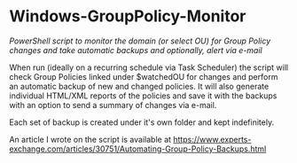 # Windows-GroupPolicy-Monitor
*PowerShell script to monitor the domain (or select OU) for Group Policy changes and take automatic backups and optionally, alert via e-mail*

When run (ideally on a recurring schedule via Task Scheduler) the script will check Group Policies linked under $watchedOU for changes and perform an automatic backup of new and changed policies. It will also generate individual HTML/XML reports of the policies and save it with the backups with an option to send a summary of changes via e-mail.

Each set of backup is created under it's own folder and kept indefinitely.

An article I wrote on the script is available at https://www.experts-exchange.com/articles/30751/Automating-Group-Policy-Backups.html